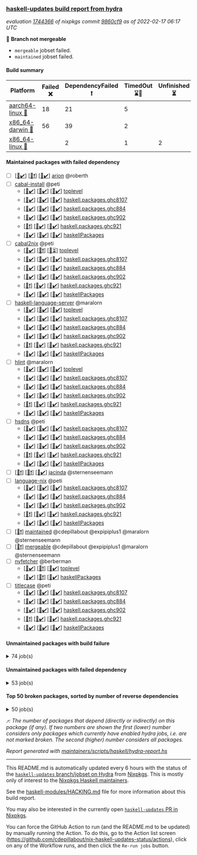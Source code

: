 ### [haskell-updates build report from hydra](https://hydra.nixos.org/jobset/nixpkgs/haskell-updates)
*evaluation [1744366](https://hydra.nixos.org/eval/1744366) of nixpkgs commit [9860cf9](https://github.com/NixOS/nixpkgs/commits/9860cf9c46a86f5f80cf1719696489b8aa1e72d4) as of 2022-02-17 06:17 UTC*

:red_circle: **Branch not mergeable**
  * `mergeable` jobset failed.
  * `maintained` jobset failed.

#### Build summary

 | Platform | Failed :x: | DependencyFailed :heavy_exclamation_mark: | TimedOut :hourglass::no_entry_sign: | Unfinished :hourglass_flowing_sand: | Success :heavy_check_mark: | 
 | --- | --- | --- | --- | --- | --- | 
 | [aarch64-linux :iphone:](https://hydra.nixos.org/eval/1744366?filter=.aarch64-linux) | 18 | 21 | 5 |  | 7188 | 
 | [x86_64-darwin :apple:](https://hydra.nixos.org/eval/1744366?filter=.x86_64-darwin) | 56 | 39 | 2 |  | 7068 | 
 | [x86_64-linux :penguin:](https://hydra.nixos.org/eval/1744366?filter=.x86_64-linux) |  | 2 | 1 | 2 | 7256 | 
#### Maintained packages with failed dependency
- [ ] [[:iphone::heavy_check_mark:]](https://hydra.nixos.org/build/167435980) [[:apple::heavy_exclamation_mark:]](https://hydra.nixos.org/build/167441149) [[:penguin::heavy_check_mark:]](https://hydra.nixos.org/build/167436046) [arion](https://hydra.nixos.org/eval/1744366?filter=arion) @roberth
- [ ] [cabal-install](https://hydra.nixos.org/eval/1744366?filter=cabal-install) @peti
  - [[:iphone::heavy_check_mark:]](https://hydra.nixos.org/build/167439521) [[:apple::heavy_check_mark:]](https://hydra.nixos.org/build/167444982) [[:penguin::heavy_check_mark:]](https://hydra.nixos.org/build/167435690) [toplevel](https://hydra.nixos.org/eval/1744366?filter=cabal-install)
  - [[:iphone::heavy_check_mark:]](https://hydra.nixos.org/build/167443615) [[:apple::heavy_check_mark:]](https://hydra.nixos.org/build/167441102) [[:penguin::heavy_check_mark:]](https://hydra.nixos.org/build/167448827) [haskell.packages.ghc8107](https://hydra.nixos.org/eval/1744366?filter=haskell.packages.ghc8107.cabal-install)
  - [[:iphone::heavy_check_mark:]](https://hydra.nixos.org/build/167438695) [[:apple::heavy_check_mark:]](https://hydra.nixos.org/build/167438153) [[:penguin::heavy_check_mark:]](https://hydra.nixos.org/build/167443801) [haskell.packages.ghc884](https://hydra.nixos.org/eval/1744366?filter=haskell.packages.ghc884.cabal-install)
  - [[:iphone::heavy_check_mark:]](https://hydra.nixos.org/build/167445776) [[:apple::heavy_check_mark:]](https://hydra.nixos.org/build/167436719) [[:penguin::heavy_check_mark:]](https://hydra.nixos.org/build/167438976) [haskell.packages.ghc902](https://hydra.nixos.org/eval/1744366?filter=haskell.packages.ghc902.cabal-install)
  - [[:iphone::heavy_exclamation_mark:]](https://hydra.nixos.org/build/167443551) [[:apple::heavy_check_mark:]](https://hydra.nixos.org/build/167443156) [[:penguin::heavy_check_mark:]](https://hydra.nixos.org/build/167447646) [haskell.packages.ghc921](https://hydra.nixos.org/eval/1744366?filter=haskell.packages.ghc921.cabal-install)
  - [[:iphone::heavy_check_mark:]](https://hydra.nixos.org/build/167444956) [[:apple::heavy_check_mark:]](https://hydra.nixos.org/build/167444950) [[:penguin::heavy_check_mark:]](https://hydra.nixos.org/build/167435032) [haskellPackages](https://hydra.nixos.org/eval/1744366?filter=haskellPackages.cabal-install)
- [ ] [cabal2nix](https://hydra.nixos.org/eval/1744366?filter=cabal2nix) @peti
  - [[:iphone::heavy_check_mark:]](https://hydra.nixos.org/build/167631965) [[:apple::heavy_exclamation_mark:]](https://hydra.nixos.org/build/167631969) [[:penguin::hourglass_flowing_sand:]](https://hydra.nixos.org/build/167631964) [toplevel](https://hydra.nixos.org/eval/1744366?filter=cabal2nix)
  - [[:iphone::heavy_check_mark:]](https://hydra.nixos.org/build/167447261) [[:apple::heavy_check_mark:]](https://hydra.nixos.org/build/167438284) [[:penguin::heavy_check_mark:]](https://hydra.nixos.org/build/167439875) [haskell.packages.ghc8107](https://hydra.nixos.org/eval/1744366?filter=haskell.packages.ghc8107.cabal2nix)
  - [[:iphone::heavy_check_mark:]](https://hydra.nixos.org/build/167444321) [[:apple::heavy_check_mark:]](https://hydra.nixos.org/build/167439643) [[:penguin::heavy_check_mark:]](https://hydra.nixos.org/build/167443676) [haskell.packages.ghc884](https://hydra.nixos.org/eval/1744366?filter=haskell.packages.ghc884.cabal2nix)
  - [[:iphone::heavy_check_mark:]](https://hydra.nixos.org/build/167445195) [[:apple::heavy_check_mark:]](https://hydra.nixos.org/build/167434552) [[:penguin::heavy_check_mark:]](https://hydra.nixos.org/build/167445494) [haskell.packages.ghc902](https://hydra.nixos.org/eval/1744366?filter=haskell.packages.ghc902.cabal2nix)
  - [[:iphone::heavy_exclamation_mark:]](https://hydra.nixos.org/build/167448647) [[:apple::heavy_check_mark:]](https://hydra.nixos.org/build/167448618) [[:penguin::heavy_check_mark:]](https://hydra.nixos.org/build/167438896) [haskell.packages.ghc921](https://hydra.nixos.org/eval/1744366?filter=haskell.packages.ghc921.cabal2nix)
  - [[:iphone::heavy_check_mark:]](https://hydra.nixos.org/build/167438508) [[:apple::heavy_check_mark:]](https://hydra.nixos.org/build/167441500) [[:penguin::heavy_check_mark:]](https://hydra.nixos.org/build/167437948) [haskellPackages](https://hydra.nixos.org/eval/1744366?filter=haskellPackages.cabal2nix)
- [ ] [haskell-language-server](https://hydra.nixos.org/eval/1744366?filter=haskell-language-server) @maralorn
  - [[:iphone::heavy_check_mark:]](https://hydra.nixos.org/build/167441480) [[:apple::heavy_check_mark:]](https://hydra.nixos.org/build/167447209) [[:penguin::heavy_check_mark:]](https://hydra.nixos.org/build/167447489) [toplevel](https://hydra.nixos.org/eval/1744366?filter=haskell-language-server)
  - [[:iphone::heavy_check_mark:]](https://hydra.nixos.org/build/167441433) [[:apple::heavy_check_mark:]](https://hydra.nixos.org/build/167445206) [[:penguin::heavy_check_mark:]](https://hydra.nixos.org/build/167443962) [haskell.packages.ghc8107](https://hydra.nixos.org/eval/1744366?filter=haskell.packages.ghc8107.haskell-language-server)
  - [[:iphone::heavy_check_mark:]](https://hydra.nixos.org/build/167448392) [[:apple::heavy_check_mark:]](https://hydra.nixos.org/build/167438406) [[:penguin::heavy_check_mark:]](https://hydra.nixos.org/build/167445130) [haskell.packages.ghc884](https://hydra.nixos.org/eval/1744366?filter=haskell.packages.ghc884.haskell-language-server)
  - [[:iphone::heavy_check_mark:]](https://hydra.nixos.org/build/167442816) [[:apple::heavy_check_mark:]](https://hydra.nixos.org/build/167439112) [[:penguin::heavy_check_mark:]](https://hydra.nixos.org/build/167443752) [haskell.packages.ghc902](https://hydra.nixos.org/eval/1744366?filter=haskell.packages.ghc902.haskell-language-server)
  - [[:iphone::heavy_exclamation_mark:]](https://hydra.nixos.org/build/167438095) [[:apple::heavy_check_mark:]](https://hydra.nixos.org/build/167434750) [[:penguin::heavy_check_mark:]](https://hydra.nixos.org/build/167441670) [haskell.packages.ghc921](https://hydra.nixos.org/eval/1744366?filter=haskell.packages.ghc921.haskell-language-server)
  - [[:iphone::heavy_check_mark:]](https://hydra.nixos.org/build/167435113) [[:apple::heavy_check_mark:]](https://hydra.nixos.org/build/167440269) [[:penguin::heavy_check_mark:]](https://hydra.nixos.org/build/167442151) [haskellPackages](https://hydra.nixos.org/eval/1744366?filter=haskellPackages.haskell-language-server)
- [ ] [hlint](https://hydra.nixos.org/eval/1744366?filter=hlint) @maralorn
  - [[:iphone::heavy_check_mark:]](https://hydra.nixos.org/build/167438035) [[:apple::heavy_check_mark:]](https://hydra.nixos.org/build/167447029) [[:penguin::heavy_check_mark:]](https://hydra.nixos.org/build/167435006) [toplevel](https://hydra.nixos.org/eval/1744366?filter=hlint)
  - [[:iphone::heavy_check_mark:]](https://hydra.nixos.org/build/167447506) [[:apple::heavy_check_mark:]](https://hydra.nixos.org/build/167443397) [[:penguin::heavy_check_mark:]](https://hydra.nixos.org/build/167448584) [haskell.packages.ghc8107](https://hydra.nixos.org/eval/1744366?filter=haskell.packages.ghc8107.hlint)
  - [[:iphone::heavy_check_mark:]](https://hydra.nixos.org/build/167445590) [[:apple::heavy_check_mark:]](https://hydra.nixos.org/build/167436671) [[:penguin::heavy_check_mark:]](https://hydra.nixos.org/build/167435582) [haskell.packages.ghc884](https://hydra.nixos.org/eval/1744366?filter=haskell.packages.ghc884.hlint)
  - [[:iphone::heavy_check_mark:]](https://hydra.nixos.org/build/167440614) [[:apple::heavy_check_mark:]](https://hydra.nixos.org/build/167436864) [[:penguin::heavy_check_mark:]](https://hydra.nixos.org/build/167437414) [haskell.packages.ghc902](https://hydra.nixos.org/eval/1744366?filter=haskell.packages.ghc902.hlint)
  - [[:iphone::heavy_exclamation_mark:]](https://hydra.nixos.org/build/167443635) [[:apple::heavy_check_mark:]](https://hydra.nixos.org/build/167435371) [[:penguin::heavy_check_mark:]](https://hydra.nixos.org/build/167439773) [haskell.packages.ghc921](https://hydra.nixos.org/eval/1744366?filter=haskell.packages.ghc921.hlint)
  - [[:iphone::heavy_check_mark:]](https://hydra.nixos.org/build/167437608) [[:apple::heavy_check_mark:]](https://hydra.nixos.org/build/167445444) [[:penguin::heavy_check_mark:]](https://hydra.nixos.org/build/167434427) [haskellPackages](https://hydra.nixos.org/eval/1744366?filter=haskellPackages.hlint)
- [ ] [hsdns](https://hydra.nixos.org/eval/1744366?filter=hsdns) @peti
  - [[:iphone::heavy_check_mark:]](https://hydra.nixos.org/build/167186542) [[:apple::heavy_check_mark:]](https://hydra.nixos.org/build/167194815) [[:penguin::heavy_check_mark:]](https://hydra.nixos.org/build/167187259) [haskell.packages.ghc8107](https://hydra.nixos.org/eval/1744366?filter=haskell.packages.ghc8107.hsdns)
  - [[:iphone::heavy_check_mark:]](https://hydra.nixos.org/build/167193104) [[:apple::heavy_check_mark:]](https://hydra.nixos.org/build/167193828) [[:penguin::heavy_check_mark:]](https://hydra.nixos.org/build/167190365) [haskell.packages.ghc884](https://hydra.nixos.org/eval/1744366?filter=haskell.packages.ghc884.hsdns)
  - [[:iphone::heavy_check_mark:]](https://hydra.nixos.org/build/167198288) [[:apple::heavy_check_mark:]](https://hydra.nixos.org/build/167183548) [[:penguin::heavy_check_mark:]](https://hydra.nixos.org/build/167181426) [haskell.packages.ghc902](https://hydra.nixos.org/eval/1744366?filter=haskell.packages.ghc902.hsdns)
  - [[:iphone::heavy_exclamation_mark:]](https://hydra.nixos.org/build/167434783) [[:apple::heavy_check_mark:]](https://hydra.nixos.org/build/167442751) [[:penguin::heavy_check_mark:]](https://hydra.nixos.org/build/167440589) [haskell.packages.ghc921](https://hydra.nixos.org/eval/1744366?filter=haskell.packages.ghc921.hsdns)
  - [[:iphone::heavy_check_mark:]](https://hydra.nixos.org/build/167186929) [[:apple::heavy_check_mark:]](https://hydra.nixos.org/build/167186248) [[:penguin::heavy_check_mark:]](https://hydra.nixos.org/build/167190481) [haskellPackages](https://hydra.nixos.org/eval/1744366?filter=haskellPackages.hsdns)
- [ ] [[:iphone::heavy_exclamation_mark:]](https://hydra.nixos.org/build/167438318) [[:apple::heavy_exclamation_mark:]](https://hydra.nixos.org/build/167446222) [[:penguin::heavy_check_mark:]](https://hydra.nixos.org/build/167443617) [jacinda](https://hydra.nixos.org/eval/1744366?filter=jacinda) @sternenseemann
- [ ] [language-nix](https://hydra.nixos.org/eval/1744366?filter=language-nix) @peti
  - [[:iphone::heavy_check_mark:]](https://hydra.nixos.org/build/167435229) [[:apple::heavy_check_mark:]](https://hydra.nixos.org/build/167446052) [[:penguin::heavy_check_mark:]](https://hydra.nixos.org/build/167439832) [haskell.packages.ghc8107](https://hydra.nixos.org/eval/1744366?filter=haskell.packages.ghc8107.language-nix)
  - [[:iphone::heavy_check_mark:]](https://hydra.nixos.org/build/167437841) [[:apple::heavy_check_mark:]](https://hydra.nixos.org/build/167434963) [[:penguin::heavy_check_mark:]](https://hydra.nixos.org/build/167440409) [haskell.packages.ghc884](https://hydra.nixos.org/eval/1744366?filter=haskell.packages.ghc884.language-nix)
  - [[:iphone::heavy_check_mark:]](https://hydra.nixos.org/build/167436412) [[:apple::heavy_check_mark:]](https://hydra.nixos.org/build/167436922) [[:penguin::heavy_check_mark:]](https://hydra.nixos.org/build/167440152) [haskell.packages.ghc902](https://hydra.nixos.org/eval/1744366?filter=haskell.packages.ghc902.language-nix)
  - [[:iphone::heavy_exclamation_mark:]](https://hydra.nixos.org/build/167447442) [[:apple::heavy_check_mark:]](https://hydra.nixos.org/build/167435294) [[:penguin::heavy_check_mark:]](https://hydra.nixos.org/build/167448181) [haskell.packages.ghc921](https://hydra.nixos.org/eval/1744366?filter=haskell.packages.ghc921.language-nix)
  - [[:iphone::heavy_check_mark:]](https://hydra.nixos.org/build/167446642) [[:apple::heavy_check_mark:]](https://hydra.nixos.org/build/167447683) [[:penguin::heavy_check_mark:]](https://hydra.nixos.org/build/167436053) [haskellPackages](https://hydra.nixos.org/eval/1744366?filter=haskellPackages.language-nix)
- [ ] [[:penguin::heavy_exclamation_mark:]](https://hydra.nixos.org/build/167590529) [maintained](https://hydra.nixos.org/eval/1744366?filter=maintained) @cdepillabout @expipiplus1 @maralorn @sternenseemann
- [ ] [[:penguin::heavy_exclamation_mark:]](https://hydra.nixos.org/build/167631962) [mergeable](https://hydra.nixos.org/eval/1744366?filter=mergeable) @cdepillabout @expipiplus1 @maralorn @sternenseemann
- [ ] [nvfetcher](https://hydra.nixos.org/eval/1744366?filter=nvfetcher) @berberman
  - [[:iphone::heavy_check_mark:]](https://hydra.nixos.org/build/167585377) [[:apple::heavy_exclamation_mark:]](https://hydra.nixos.org/build/167585380) [[:penguin::heavy_check_mark:]](https://hydra.nixos.org/build/167585389) [toplevel](https://hydra.nixos.org/eval/1744366?filter=nvfetcher)
  - [[:iphone::heavy_check_mark:]](https://hydra.nixos.org/build/167585378) [[:apple::heavy_exclamation_mark:]](https://hydra.nixos.org/build/167585393) [[:penguin::heavy_check_mark:]](https://hydra.nixos.org/build/167585344) [haskellPackages](https://hydra.nixos.org/eval/1744366?filter=haskellPackages.nvfetcher)
- [ ] [titlecase](https://hydra.nixos.org/eval/1744366?filter=titlecase) @peti
  - [[:iphone::heavy_check_mark:]](https://hydra.nixos.org/build/167441426) [[:apple::heavy_check_mark:]](https://hydra.nixos.org/build/167440086) [[:penguin::heavy_check_mark:]](https://hydra.nixos.org/build/167434401) [haskell.packages.ghc8107](https://hydra.nixos.org/eval/1744366?filter=haskell.packages.ghc8107.titlecase)
  - [[:iphone::heavy_check_mark:]](https://hydra.nixos.org/build/167440746) [[:apple::heavy_check_mark:]](https://hydra.nixos.org/build/167435116) [[:penguin::heavy_check_mark:]](https://hydra.nixos.org/build/167437235) [haskell.packages.ghc884](https://hydra.nixos.org/eval/1744366?filter=haskell.packages.ghc884.titlecase)
  - [[:iphone::heavy_check_mark:]](https://hydra.nixos.org/build/167445324) [[:apple::heavy_check_mark:]](https://hydra.nixos.org/build/167441776) [[:penguin::heavy_check_mark:]](https://hydra.nixos.org/build/167448113) [haskell.packages.ghc902](https://hydra.nixos.org/eval/1744366?filter=haskell.packages.ghc902.titlecase)
  - [[:iphone::heavy_exclamation_mark:]](https://hydra.nixos.org/build/167435313) [[:apple::heavy_check_mark:]](https://hydra.nixos.org/build/167436405) [[:penguin::heavy_check_mark:]](https://hydra.nixos.org/build/167441514) [haskell.packages.ghc921](https://hydra.nixos.org/eval/1744366?filter=haskell.packages.ghc921.titlecase)
  - [[:iphone::heavy_check_mark:]](https://hydra.nixos.org/build/167448161) [[:apple::heavy_check_mark:]](https://hydra.nixos.org/build/167449048) [[:penguin::heavy_check_mark:]](https://hydra.nixos.org/build/167447349) [haskellPackages](https://hydra.nixos.org/eval/1744366?filter=haskellPackages.titlecase)
#### Unmaintained packages with build failure
<details><summary>74 job(s) </summary>

- [ ] [[:iphone::heavy_check_mark:]](https://hydra.nixos.org/build/167442208) [[:apple::x:]](https://hydra.nixos.org/build/167435852) [[:penguin::heavy_check_mark:]](https://hydra.nixos.org/build/167434813) [haskellPackages.di-core](https://hydra.nixos.org/eval/1744366?filter=haskellPackages.di-core)  :arrow_heading_up: 7 | 11
- [ ] [[:iphone::heavy_check_mark:]](https://hydra.nixos.org/build/167437211) [[:apple::x:]](https://hydra.nixos.org/build/167445791) [[:penguin::heavy_check_mark:]](https://hydra.nixos.org/build/167442975) [haskellPackages.junit-xml](https://hydra.nixos.org/eval/1744366?filter=haskellPackages.junit-xml)  :arrow_heading_up: 7 | 9
- [ ] [[:iphone::heavy_check_mark:]](https://hydra.nixos.org/build/167448567) [[:apple::x:]](https://hydra.nixos.org/build/167439164) [[:penguin::heavy_check_mark:]](https://hydra.nixos.org/build/167438943) [haskellPackages.thyme](https://hydra.nixos.org/eval/1744366?filter=haskellPackages.thyme)  :arrow_heading_up: 6 | 15
- [ ] [[:iphone::heavy_check_mark:]](https://hydra.nixos.org/build/167440103) [[:apple::x:]](https://hydra.nixos.org/build/167445587) [[:penguin::heavy_check_mark:]](https://hydra.nixos.org/build/167435889) [haskellPackages.exinst](https://hydra.nixos.org/eval/1744366?filter=haskellPackages.exinst)  :arrow_heading_up: 4 | 6
- [ ] [[:iphone::x:]](https://hydra.nixos.org/build/167440502) [[:apple::x:]](https://hydra.nixos.org/build/167449075) [[:penguin::heavy_check_mark:]](https://hydra.nixos.org/build/167436295) [haskellPackages.ptr-poker](https://hydra.nixos.org/eval/1744366?filter=haskellPackages.ptr-poker)  :arrow_heading_up: 3 | 4
- [ ] [[:iphone::x:]](https://hydra.nixos.org/build/167182083) [[:apple::heavy_check_mark:]](https://hydra.nixos.org/build/167197246) [[:penguin::heavy_check_mark:]](https://hydra.nixos.org/build/167188395) [haskellPackages.long-double](https://hydra.nixos.org/eval/1744366?filter=haskellPackages.long-double)  :arrow_heading_up: 2 | 2
- [ ] [[:iphone::x:]](https://hydra.nixos.org/build/167447992) [[:apple::heavy_check_mark:]](https://hydra.nixos.org/build/167446118) [[:penguin::heavy_check_mark:]](https://hydra.nixos.org/build/167446263) [haskellPackages.OrderedBits](https://hydra.nixos.org/eval/1744366?filter=haskellPackages.OrderedBits)  :arrow_heading_up: 1 | 36
- [ ] [[:iphone::heavy_check_mark:]](https://hydra.nixos.org/build/167445263) [[:apple::x:]](https://hydra.nixos.org/build/167434967) [[:penguin::heavy_check_mark:]](https://hydra.nixos.org/build/167438933) [haskellPackages.free-vector-spaces](https://hydra.nixos.org/eval/1744366?filter=haskellPackages.free-vector-spaces)  :arrow_heading_up: 1 | 7
- [ ] [[:iphone::x:]](https://hydra.nixos.org/build/167448070) [[:apple::heavy_check_mark:]](https://hydra.nixos.org/build/167436657) [[:penguin::heavy_check_mark:]](https://hydra.nixos.org/build/167445868) [haskellPackages.quic](https://hydra.nixos.org/eval/1744366?filter=haskellPackages.quic)  :arrow_heading_up: 1 | 2
- [ ] [[:iphone::x:]](https://hydra.nixos.org/build/167190258) [[:apple::x:]](https://hydra.nixos.org/build/167199288) [[:penguin::heavy_check_mark:]](https://hydra.nixos.org/build/167199040) [haskellPackages.easytensor](https://hydra.nixos.org/eval/1744366?filter=haskellPackages.easytensor)  :arrow_heading_up: 1 | 1
- [ ] [[:iphone::heavy_check_mark:]](https://hydra.nixos.org/build/167436659) [[:apple::x:]](https://hydra.nixos.org/build/167447719) [[:penguin::heavy_check_mark:]](https://hydra.nixos.org/build/167438614) [haskellPackages.gi-gdkx11](https://hydra.nixos.org/eval/1744366?filter=haskellPackages.gi-gdkx11)  :arrow_heading_up: 1 | 1
- [ ] [[:iphone::heavy_check_mark:]](https://hydra.nixos.org/build/167196901) [[:apple::x:]](https://hydra.nixos.org/build/167193662) [[:penguin::heavy_check_mark:]](https://hydra.nixos.org/build/167181864) [haskellPackages.keep-alive](https://hydra.nixos.org/eval/1744366?filter=haskellPackages.keep-alive)  :arrow_heading_up: 1 | 1
- [ ] [[:iphone::x:]](https://hydra.nixos.org/build/167447744) [[:apple::heavy_check_mark:]](https://hydra.nixos.org/build/167445872) [[:penguin::heavy_check_mark:]](https://hydra.nixos.org/build/167440461) [haskellPackages.nlopt-haskell](https://hydra.nixos.org/eval/1744366?filter=haskellPackages.nlopt-haskell)  :arrow_heading_up: 1 | 1
- [ ] [[:iphone::heavy_check_mark:]](https://hydra.nixos.org/build/167440711) [[:apple::x:]](https://hydra.nixos.org/build/167441843) [[:penguin::heavy_check_mark:]](https://hydra.nixos.org/build/167449027) [haskellPackages.opencv](https://hydra.nixos.org/eval/1744366?filter=haskellPackages.opencv)  :arrow_heading_up: 1 | 1
- [ ] [[:iphone::heavy_check_mark:]](https://hydra.nixos.org/build/167447361) [[:apple::x:]](https://hydra.nixos.org/build/167438877) [[:penguin::heavy_check_mark:]](https://hydra.nixos.org/build/167439027) [haskellPackages.sequence-formats](https://hydra.nixos.org/eval/1744366?filter=haskellPackages.sequence-formats)  :arrow_heading_up: 1 | 1
- [ ] [[:iphone::x:]](https://hydra.nixos.org/build/167184205) [[:apple::heavy_check_mark:]](https://hydra.nixos.org/build/167193760) [[:penguin::heavy_check_mark:]](https://hydra.nixos.org/build/167194658) [haskellPackages.unicode-properties](https://hydra.nixos.org/eval/1744366?filter=haskellPackages.unicode-properties)  :arrow_heading_up: 1 | 1
- [ ] [[:iphone::x:]](https://hydra.nixos.org/build/167442547) [[:apple::heavy_check_mark:]](https://hydra.nixos.org/build/167440222) [[:penguin::heavy_check_mark:]](https://hydra.nixos.org/build/167438986) [haskellPackages.accelerate-llvm](https://hydra.nixos.org/eval/1744366?filter=haskellPackages.accelerate-llvm)  :arrow_heading_up: 0 | 8
- [ ] [[:iphone::x:]](https://hydra.nixos.org/build/167198066) [[:apple::heavy_check_mark:]](https://hydra.nixos.org/build/167199780) [[:penguin::heavy_check_mark:]](https://hydra.nixos.org/build/167179796) [haskellPackages.freetype2](https://hydra.nixos.org/eval/1744366?filter=haskellPackages.freetype2)  :arrow_heading_up: 0 | 7
- [ ] [[:iphone::heavy_check_mark:]](https://hydra.nixos.org/build/167443563) [[:apple::x:]](https://hydra.nixos.org/build/167448673) [[:penguin::heavy_check_mark:]](https://hydra.nixos.org/build/167441652) [haskellPackages.pipes-zlib](https://hydra.nixos.org/eval/1744366?filter=haskellPackages.pipes-zlib)  :arrow_heading_up: 0 | 5
- [ ] [[:iphone::heavy_check_mark:]](https://hydra.nixos.org/build/167200082) [[:apple::x:]](https://hydra.nixos.org/build/167189936) [[:penguin::heavy_check_mark:]](https://hydra.nixos.org/build/167186425) [haskellPackages.hmidi](https://hydra.nixos.org/eval/1744366?filter=haskellPackages.hmidi)  :arrow_heading_up: 0 | 4
- [ ] [[:iphone::heavy_check_mark:]](https://hydra.nixos.org/build/167441869) [[:apple::x:]](https://hydra.nixos.org/build/167436789) [[:penguin::heavy_check_mark:]](https://hydra.nixos.org/build/167436221) [haskellPackages.zip](https://hydra.nixos.org/eval/1744366?filter=haskellPackages.zip)  :arrow_heading_up: 0 | 4
- [ ] [[:iphone::heavy_check_mark:]](https://hydra.nixos.org/build/167444494) [[:apple::x:]](https://hydra.nixos.org/build/167445122) [[:penguin::heavy_check_mark:]](https://hydra.nixos.org/build/167436421) [haskellPackages.caster](https://hydra.nixos.org/eval/1744366?filter=haskellPackages.caster)  :arrow_heading_up: 0 | 2
- [ ] [[:iphone::x:]](https://hydra.nixos.org/build/167444427) [[:apple::heavy_check_mark:]](https://hydra.nixos.org/build/167448564) [[:penguin::heavy_check_mark:]](https://hydra.nixos.org/build/167446945) [haskellPackages.cdar-mBound](https://hydra.nixos.org/eval/1744366?filter=haskellPackages.cdar-mBound)  :arrow_heading_up: 0 | 2
- [ ] [[:iphone::heavy_check_mark:]](https://hydra.nixos.org/build/167442524) [[:apple::x:]](https://hydra.nixos.org/build/167446214) [[:penguin::heavy_check_mark:]](https://hydra.nixos.org/build/167448502) [haskellPackages.posix-socket](https://hydra.nixos.org/eval/1744366?filter=haskellPackages.posix-socket)  :arrow_heading_up: 0 | 2
- [ ] [[:iphone::heavy_check_mark:]](https://hydra.nixos.org/build/167188198) [[:apple::x:]](https://hydra.nixos.org/build/167188146) [[:penguin::heavy_check_mark:]](https://hydra.nixos.org/build/167199942) [haskellPackages.hamid](https://hydra.nixos.org/eval/1744366?filter=haskellPackages.hamid)  :arrow_heading_up: 0 | 1
- [ ] [[:iphone::heavy_check_mark:]](https://hydra.nixos.org/build/167444457) [[:apple::x:]](https://hydra.nixos.org/build/167444476) [[:penguin::heavy_check_mark:]](https://hydra.nixos.org/build/167443269) [haskellPackages.hmatrix-morpheus](https://hydra.nixos.org/eval/1744366?filter=haskellPackages.hmatrix-morpheus)  :arrow_heading_up: 0 | 1
- [ ] [[:iphone::heavy_check_mark:]](https://hydra.nixos.org/build/167182939) [[:apple::x:]](https://hydra.nixos.org/build/167180442) [[:penguin::heavy_check_mark:]](https://hydra.nixos.org/build/167182170) [haskellPackages.huckleberry](https://hydra.nixos.org/eval/1744366?filter=haskellPackages.huckleberry)  :arrow_heading_up: 0 | 1
- [ ] [[:iphone::heavy_check_mark:]](https://hydra.nixos.org/build/167181781) [[:apple::x:]](https://hydra.nixos.org/build/167194825) [[:penguin::heavy_check_mark:]](https://hydra.nixos.org/build/167180216) [haskellPackages.openal-ffi](https://hydra.nixos.org/eval/1744366?filter=haskellPackages.openal-ffi)  :arrow_heading_up: 0 | 1
- [ ] [[:iphone::x:]](https://hydra.nixos.org/build/167194080) [[:apple::heavy_check_mark:]](https://hydra.nixos.org/build/167185552) [[:penguin::heavy_check_mark:]](https://hydra.nixos.org/build/167181663) [haskellPackages.picosat](https://hydra.nixos.org/eval/1744366?filter=haskellPackages.picosat)  :arrow_heading_up: 0 | 1
- [ ] [[:iphone::heavy_check_mark:]](https://hydra.nixos.org/build/167190591) [[:apple::x:]](https://hydra.nixos.org/build/167183769) [[:penguin::heavy_check_mark:]](https://hydra.nixos.org/build/167193189) [haskellPackages.select](https://hydra.nixos.org/eval/1744366?filter=haskellPackages.select)  :arrow_heading_up: 0 | 1
- [ ] [[:iphone::heavy_check_mark:]](https://hydra.nixos.org/build/167444977) [[:apple::x:]](https://hydra.nixos.org/build/167440219) [[:penguin::heavy_check_mark:]](https://hydra.nixos.org/build/167441733) [haskellPackages.sysinfo](https://hydra.nixos.org/eval/1744366?filter=haskellPackages.sysinfo)  :arrow_heading_up: 0 | 1
- [ ] [[:iphone::heavy_check_mark:]](https://hydra.nixos.org/build/167434721) [[:apple::x:]](https://hydra.nixos.org/build/167442554) [[:penguin::heavy_check_mark:]](https://hydra.nixos.org/build/167436445) [haskellPackages.FractalArt](https://hydra.nixos.org/eval/1744366?filter=haskellPackages.FractalArt) 
- [ ] [[:iphone::x:]](https://hydra.nixos.org/build/167197701) [[:apple::heavy_check_mark:]](https://hydra.nixos.org/build/167184797) [[:penguin::heavy_check_mark:]](https://hydra.nixos.org/build/167183937) [haskellPackages.HsASA](https://hydra.nixos.org/eval/1744366?filter=haskellPackages.HsASA) 
- [ ] [[:iphone::heavy_check_mark:]](https://hydra.nixos.org/build/167445046) [[:apple::x:]](https://hydra.nixos.org/build/167447392) [[:penguin::heavy_check_mark:]](https://hydra.nixos.org/build/167443227) [haskellPackages.chiphunk](https://hydra.nixos.org/eval/1744366?filter=haskellPackages.chiphunk) 
- [ ] [[:iphone::heavy_check_mark:]](https://hydra.nixos.org/build/167183249) [[:apple::x:]](https://hydra.nixos.org/build/167199343) [[:penguin::heavy_check_mark:]](https://hydra.nixos.org/build/167198380) [haskellPackages.diskhash](https://hydra.nixos.org/eval/1744366?filter=haskellPackages.diskhash) 
- [ ] [[:iphone::heavy_check_mark:]](https://hydra.nixos.org/build/167442762) [[:apple::x:]](https://hydra.nixos.org/build/167435809) [[:penguin::heavy_check_mark:]](https://hydra.nixos.org/build/167437966) [haskellPackages.epub-tools](https://hydra.nixos.org/eval/1744366?filter=haskellPackages.epub-tools) 
- [ ] [[:iphone::heavy_check_mark:]](https://hydra.nixos.org/build/167190139) [[:apple::x:]](https://hydra.nixos.org/build/167197621) [[:penguin::heavy_check_mark:]](https://hydra.nixos.org/build/167193287) [haskellPackages.float128](https://hydra.nixos.org/eval/1744366?filter=haskellPackages.float128) 
- [ ] [[:iphone::heavy_check_mark:]](https://hydra.nixos.org/build/167442534) [[:apple::x:]](https://hydra.nixos.org/build/167442194) [[:penguin::heavy_check_mark:]](https://hydra.nixos.org/build/167447177) [haskellPackages.gerrit](https://hydra.nixos.org/eval/1744366?filter=haskellPackages.gerrit) 
- [ ] [[:iphone::x:]](https://hydra.nixos.org/build/167189030) [[:penguin::heavy_check_mark:]](https://hydra.nixos.org/build/167187007) [haskellPackages.gnome-keyring](https://hydra.nixos.org/eval/1744366?filter=haskellPackages.gnome-keyring) 
- [ ] [[:iphone::heavy_check_mark:]](https://hydra.nixos.org/build/167437184) [[:apple::x:]](https://hydra.nixos.org/build/167437644) [[:penguin::heavy_check_mark:]](https://hydra.nixos.org/build/167438306) [haskellPackages.gtk-traymanager](https://hydra.nixos.org/eval/1744366?filter=haskellPackages.gtk-traymanager) 
- [ ] [[:iphone::heavy_check_mark:]](https://hydra.nixos.org/build/167185236) [[:apple::x:]](https://hydra.nixos.org/build/167194808) [[:penguin::heavy_check_mark:]](https://hydra.nixos.org/build/167192793) [haskellPackages.hid](https://hydra.nixos.org/eval/1744366?filter=haskellPackages.hid) 
- [ ] [[:iphone::heavy_check_mark:]](https://hydra.nixos.org/build/167447468) [[:apple::x:]](https://hydra.nixos.org/build/167449047) [[:penguin::heavy_check_mark:]](https://hydra.nixos.org/build/167439092) [haskellPackages.higher-leveldb](https://hydra.nixos.org/eval/1744366?filter=haskellPackages.higher-leveldb) 
- [ ] [[:iphone::heavy_check_mark:]](https://hydra.nixos.org/build/167437200) [[:apple::x:]](https://hydra.nixos.org/build/167441218) [[:penguin::heavy_check_mark:]](https://hydra.nixos.org/build/167437915) [haskellPackages.highlight](https://hydra.nixos.org/eval/1744366?filter=haskellPackages.highlight) 
- [ ] [[:iphone::heavy_check_mark:]](https://hydra.nixos.org/build/167440326) [[:apple::x:]](https://hydra.nixos.org/build/167448173) [[:penguin::heavy_check_mark:]](https://hydra.nixos.org/build/167445793) [haskellPackages.hinotify-conduit](https://hydra.nixos.org/eval/1744366?filter=haskellPackages.hinotify-conduit) 
- [ ] [[:iphone::x:]](https://hydra.nixos.org/build/167444362) [[:apple::heavy_check_mark:]](https://hydra.nixos.org/build/167439845) [[:penguin::heavy_check_mark:]](https://hydra.nixos.org/build/167446115) [haskellPackages.hq](https://hydra.nixos.org/eval/1744366?filter=haskellPackages.hq) 
- [ ] [[:iphone::heavy_check_mark:]](https://hydra.nixos.org/build/167437378) [[:apple::x:]](https://hydra.nixos.org/build/167442479) [[:penguin::heavy_check_mark:]](https://hydra.nixos.org/build/167440471) [haskellPackages.hs](https://hydra.nixos.org/eval/1744366?filter=haskellPackages.hs) 
- [ ] [[:iphone::heavy_check_mark:]](https://hydra.nixos.org/build/167181308) [[:apple::x:]](https://hydra.nixos.org/build/167194149) [[:penguin::heavy_check_mark:]](https://hydra.nixos.org/build/167194364) [haskellPackages.hsshellscript](https://hydra.nixos.org/eval/1744366?filter=haskellPackages.hsshellscript) 
- [ ] [[:iphone::heavy_check_mark:]](https://hydra.nixos.org/build/167186695) [[:apple::x:]](https://hydra.nixos.org/build/167183938) [[:penguin::heavy_check_mark:]](https://hydra.nixos.org/build/167196587) [haskellPackages.hssourceinfo](https://hydra.nixos.org/eval/1744366?filter=haskellPackages.hssourceinfo) 
- [ ] [[:iphone::heavy_check_mark:]](https://hydra.nixos.org/build/167448412) [[:apple::x:]](https://hydra.nixos.org/build/167437645) [[:penguin::heavy_check_mark:]](https://hydra.nixos.org/build/167445457) [haskellPackages.ipcvar](https://hydra.nixos.org/eval/1744366?filter=haskellPackages.ipcvar) 
- [ ] [[:iphone::heavy_check_mark:]](https://hydra.nixos.org/build/167441061) [[:apple::x:]](https://hydra.nixos.org/build/167436792) [[:penguin::heavy_check_mark:]](https://hydra.nixos.org/build/167441208) [haskellPackages.leveldb-haskell-fork](https://hydra.nixos.org/eval/1744366?filter=haskellPackages.leveldb-haskell-fork) 
- [ ] [[:iphone::heavy_check_mark:]](https://hydra.nixos.org/build/167201293) [[:apple::x:]](https://hydra.nixos.org/build/167199510) [[:penguin::heavy_check_mark:]](https://hydra.nixos.org/build/167180574) [haskellPackages.linux-framebuffer](https://hydra.nixos.org/eval/1744366?filter=haskellPackages.linux-framebuffer) 
- [ ] [[:iphone::heavy_check_mark:]](https://hydra.nixos.org/build/167436154) [[:apple::x:]](https://hydra.nixos.org/build/167441299) [[:penguin::heavy_check_mark:]](https://hydra.nixos.org/build/167436589) [haskellPackages.mediawiki2latex](https://hydra.nixos.org/eval/1744366?filter=haskellPackages.mediawiki2latex) 
- [ ] [[:iphone::heavy_check_mark:]](https://hydra.nixos.org/build/167435562) [[:apple::x:]](https://hydra.nixos.org/build/167444304) [[:penguin::heavy_check_mark:]](https://hydra.nixos.org/build/167444495) [haskellPackages.mercury-api](https://hydra.nixos.org/eval/1744366?filter=haskellPackages.mercury-api) 
- [ ] [[:iphone::heavy_check_mark:]](https://hydra.nixos.org/build/167195924) [[:apple::x:]](https://hydra.nixos.org/build/167181082) [[:penguin::heavy_check_mark:]](https://hydra.nixos.org/build/167196212) [haskellPackages.nano-cryptr](https://hydra.nixos.org/eval/1744366?filter=haskellPackages.nano-cryptr) 
- [ ] [[:iphone::heavy_check_mark:]](https://hydra.nixos.org/build/167436666) [[:apple::x:]](https://hydra.nixos.org/build/167442247) [[:penguin::heavy_check_mark:]](https://hydra.nixos.org/build/167442939) [haskellPackages.persistent-pagination](https://hydra.nixos.org/eval/1744366?filter=haskellPackages.persistent-pagination) 
- [ ] [[:iphone::heavy_check_mark:]](https://hydra.nixos.org/build/167446121) [[:apple::x:]](https://hydra.nixos.org/build/167435086) [[:penguin::heavy_check_mark:]](https://hydra.nixos.org/build/167446147) [haskellPackages.ping-wrapper](https://hydra.nixos.org/eval/1744366?filter=haskellPackages.ping-wrapper) 
- [ ] [[:iphone::x:]](https://hydra.nixos.org/build/167442462) [[:apple::heavy_check_mark:]](https://hydra.nixos.org/build/167441901) [[:penguin::heavy_check_mark:]](https://hydra.nixos.org/build/167443219) [haskellPackages.poker](https://hydra.nixos.org/eval/1744366?filter=haskellPackages.poker) 
- [ ] [[:iphone::heavy_check_mark:]](https://hydra.nixos.org/build/167447027) [[:apple::x:]](https://hydra.nixos.org/build/167441105) [[:penguin::heavy_check_mark:]](https://hydra.nixos.org/build/167439417) [haskellPackages.posix-timer](https://hydra.nixos.org/eval/1744366?filter=haskellPackages.posix-timer) 
- [ ] [[:iphone::heavy_check_mark:]](https://hydra.nixos.org/build/167441380) [[:apple::x:]](https://hydra.nixos.org/build/167437514) [[:penguin::heavy_check_mark:]](https://hydra.nixos.org/build/167436411) [haskellPackages.procex](https://hydra.nixos.org/eval/1744366?filter=haskellPackages.procex) 
- [ ] [[:iphone::heavy_check_mark:]](https://hydra.nixos.org/build/167442843) [[:apple::x:]](https://hydra.nixos.org/build/167444137) [[:penguin::heavy_check_mark:]](https://hydra.nixos.org/build/167444381) [haskellPackages.pthread](https://hydra.nixos.org/eval/1744366?filter=haskellPackages.pthread) 
- [ ] [[:iphone::x:]](https://hydra.nixos.org/build/167198184) [[:apple::heavy_check_mark:]](https://hydra.nixos.org/build/167190078) [[:penguin::heavy_check_mark:]](https://hydra.nixos.org/build/167188437) [haskellPackages.risc386](https://hydra.nixos.org/eval/1744366?filter=haskellPackages.risc386) 
- [ ] [[:iphone::heavy_check_mark:]](https://hydra.nixos.org/build/167442618) [[:apple::x:]](https://hydra.nixos.org/build/167434684) [[:penguin::heavy_check_mark:]](https://hydra.nixos.org/build/167442983) [haskellPackages.sandwich-webdriver](https://hydra.nixos.org/eval/1744366?filter=haskellPackages.sandwich-webdriver) 
- [ ] [[:iphone::heavy_check_mark:]](https://hydra.nixos.org/build/167198499) [[:apple::x:]](https://hydra.nixos.org/build/167186766) [[:penguin::heavy_check_mark:]](https://hydra.nixos.org/build/167182598) [haskellPackages.sfml-audio](https://hydra.nixos.org/eval/1744366?filter=haskellPackages.sfml-audio) 
- [ ] [[:iphone::heavy_check_mark:]](https://hydra.nixos.org/build/167190814) [[:apple::x:]](https://hydra.nixos.org/build/167195155) [[:penguin::heavy_check_mark:]](https://hydra.nixos.org/build/167193250) [haskellPackages.shared-memory](https://hydra.nixos.org/eval/1744366?filter=haskellPackages.shared-memory) 
- [ ] [[:iphone::heavy_check_mark:]](https://hydra.nixos.org/build/167439578) [[:apple::x:]](https://hydra.nixos.org/build/167441822) [[:penguin::heavy_check_mark:]](https://hydra.nixos.org/build/167438734) [haskellPackages.tailfile-hinotify](https://hydra.nixos.org/eval/1744366?filter=haskellPackages.tailfile-hinotify) 
- [ ] [[:iphone::x:]](https://hydra.nixos.org/build/167187316) [[:apple::heavy_check_mark:]](https://hydra.nixos.org/build/167193286) [[:penguin::heavy_check_mark:]](https://hydra.nixos.org/build/167184907) [haskellPackages.wiringPi](https://hydra.nixos.org/eval/1744366?filter=haskellPackages.wiringPi) 
- [ ] [wstunnel](https://hydra.nixos.org/eval/1744366?filter=wstunnel) 
  - [[:iphone::heavy_check_mark:]](https://hydra.nixos.org/build/167437376) [[:apple::heavy_check_mark:]](https://hydra.nixos.org/build/167439707) [[:penguin::heavy_check_mark:]](https://hydra.nixos.org/build/167442512) [toplevel](https://hydra.nixos.org/eval/1744366?filter=wstunnel)
  - [[:iphone::heavy_check_mark:]](https://hydra.nixos.org/build/167445069) [[:apple::x:]](https://hydra.nixos.org/build/167448227) [[:penguin::heavy_check_mark:]](https://hydra.nixos.org/build/167436887) [haskellPackages](https://hydra.nixos.org/eval/1744366?filter=haskellPackages.wstunnel)
- [ ] [[:iphone::x:]](https://hydra.nixos.org/build/167445485) [[:apple::heavy_check_mark:]](https://hydra.nixos.org/build/167443092) [[:penguin::heavy_check_mark:]](https://hydra.nixos.org/build/167439649) [haskellPackages.x86-64bit](https://hydra.nixos.org/eval/1744366?filter=haskellPackages.x86-64bit) 
- [ ] [[:iphone::heavy_check_mark:]](https://hydra.nixos.org/build/167195919) [[:apple::x:]](https://hydra.nixos.org/build/167186787) [[:penguin::heavy_check_mark:]](https://hydra.nixos.org/build/167182755) [haskellPackages.xmonad-utils](https://hydra.nixos.org/eval/1744366?filter=haskellPackages.xmonad-utils) 
- [ ] [[:iphone::heavy_check_mark:]](https://hydra.nixos.org/build/167197145) [[:apple::x:]](https://hydra.nixos.org/build/167196087) [[:penguin::heavy_check_mark:]](https://hydra.nixos.org/build/167191618) [haskellPackages.yoga](https://hydra.nixos.org/eval/1744366?filter=haskellPackages.yoga) 
- [ ] [[:iphone::heavy_check_mark:]](https://hydra.nixos.org/build/167194300) [[:apple::x:]](https://hydra.nixos.org/build/167187506) [[:penguin::heavy_check_mark:]](https://hydra.nixos.org/build/167179916) [haskellPackages.zot](https://hydra.nixos.org/eval/1744366?filter=haskellPackages.zot) 
- [ ] [[:iphone::heavy_check_mark:]](https://hydra.nixos.org/build/167195457) [[:apple::x:]](https://hydra.nixos.org/build/167194638) [[:penguin::heavy_check_mark:]](https://hydra.nixos.org/build/167189809) [haskellPackages.zxcvbn-c](https://hydra.nixos.org/eval/1744366?filter=haskellPackages.zxcvbn-c) 
</details>

#### Unmaintained packages with failed dependency
<details><summary>53 job(s) </summary>

- [ ] [[:iphone::heavy_check_mark:]](https://hydra.nixos.org/build/167437667) [[:apple::heavy_exclamation_mark:]](https://hydra.nixos.org/build/167442445) [[:penguin::heavy_check_mark:]](https://hydra.nixos.org/build/167440125) [haskellPackages.pretty-diff](https://hydra.nixos.org/eval/1744366?filter=haskellPackages.pretty-diff)  :arrow_heading_up: 6 | 12
- [ ] [[:iphone::heavy_check_mark:]](https://hydra.nixos.org/build/167444132) [[:apple::heavy_exclamation_mark:]](https://hydra.nixos.org/build/167444575) [[:penguin::heavy_check_mark:]](https://hydra.nixos.org/build/167436944) [haskellPackages.di-handle](https://hydra.nixos.org/eval/1744366?filter=haskellPackages.di-handle)  :arrow_heading_up: 5 | 9
- [ ] [[:iphone::heavy_check_mark:]](https://hydra.nixos.org/build/167443385) [[:apple::heavy_exclamation_mark:]](https://hydra.nixos.org/build/167435577) [[:penguin::heavy_check_mark:]](https://hydra.nixos.org/build/167439500) [haskellPackages.di-monad](https://hydra.nixos.org/eval/1744366?filter=haskellPackages.di-monad)  :arrow_heading_up: 5 | 9
- [ ] [[:iphone::heavy_check_mark:]](https://hydra.nixos.org/build/167446512) [[:apple::heavy_exclamation_mark:]](https://hydra.nixos.org/build/167435307) [[:penguin::heavy_check_mark:]](https://hydra.nixos.org/build/167436089) [haskellPackages.nri-prelude](https://hydra.nixos.org/eval/1744366?filter=haskellPackages.nri-prelude)  :arrow_heading_up: 5 | 7
- [ ] [[:iphone::heavy_check_mark:]](https://hydra.nixos.org/build/167448120) [[:apple::heavy_exclamation_mark:]](https://hydra.nixos.org/build/167442821) [[:penguin::heavy_check_mark:]](https://hydra.nixos.org/build/167434700) [haskellPackages.di-df1](https://hydra.nixos.org/eval/1744366?filter=haskellPackages.di-df1)  :arrow_heading_up: 4 | 8
- [ ] [[:iphone::heavy_check_mark:]](https://hydra.nixos.org/build/167446825) [[:apple::heavy_exclamation_mark:]](https://hydra.nixos.org/build/167443899) [[:penguin::heavy_check_mark:]](https://hydra.nixos.org/build/167438012) [haskellPackages.nri-env-parser](https://hydra.nixos.org/eval/1744366?filter=haskellPackages.nri-env-parser)  :arrow_heading_up: 4 | 6
- [ ] [[:iphone::heavy_check_mark:]](https://hydra.nixos.org/build/167442892) [[:apple::heavy_exclamation_mark:]](https://hydra.nixos.org/build/167441887) [[:penguin::heavy_check_mark:]](https://hydra.nixos.org/build/167448731) [haskellPackages.nri-observability](https://hydra.nixos.org/eval/1744366?filter=haskellPackages.nri-observability)  :arrow_heading_up: 3 | 5
- [ ] [[:iphone::heavy_exclamation_mark:]](https://hydra.nixos.org/build/167443600) [[:apple::heavy_exclamation_mark:]](https://hydra.nixos.org/build/167443009) [[:penguin::heavy_check_mark:]](https://hydra.nixos.org/build/167442806) [haskellPackages.jsonifier](https://hydra.nixos.org/eval/1744366?filter=haskellPackages.jsonifier)  :arrow_heading_up: 2 | 2
- [ ] [[:iphone::heavy_check_mark:]](https://hydra.nixos.org/build/167434484) [[:apple::heavy_exclamation_mark:]](https://hydra.nixos.org/build/167434994) [[:penguin::heavy_check_mark:]](https://hydra.nixos.org/build/167441731) [haskellPackages.di-polysemy](https://hydra.nixos.org/eval/1744366?filter=haskellPackages.di-polysemy)  :arrow_heading_up: 1 | 4
- [ ] [hoogle](https://hydra.nixos.org/eval/1744366?filter=hoogle)  :arrow_heading_up: 1 | 2
  - [[:iphone::heavy_check_mark:]](https://hydra.nixos.org/build/167437295) [[:apple::heavy_check_mark:]](https://hydra.nixos.org/build/167447395) [[:penguin::heavy_check_mark:]](https://hydra.nixos.org/build/167448754) [haskell.packages.ghc8107](https://hydra.nixos.org/eval/1744366?filter=haskell.packages.ghc8107.hoogle)
  - [[:iphone::heavy_check_mark:]](https://hydra.nixos.org/build/167443835) [[:apple::heavy_check_mark:]](https://hydra.nixos.org/build/167438876) [[:penguin::heavy_check_mark:]](https://hydra.nixos.org/build/167441427) [haskell.packages.ghc884](https://hydra.nixos.org/eval/1744366?filter=haskell.packages.ghc884.hoogle)
  - [[:iphone::heavy_check_mark:]](https://hydra.nixos.org/build/167439559) [[:apple::heavy_check_mark:]](https://hydra.nixos.org/build/167446749) [[:penguin::heavy_check_mark:]](https://hydra.nixos.org/build/167448229) [haskell.packages.ghc902](https://hydra.nixos.org/eval/1744366?filter=haskell.packages.ghc902.hoogle)
  - [[:iphone::heavy_exclamation_mark:]](https://hydra.nixos.org/build/167437965) [[:apple::heavy_check_mark:]](https://hydra.nixos.org/build/167436123) [[:penguin::heavy_check_mark:]](https://hydra.nixos.org/build/167445267) [haskell.packages.ghc921](https://hydra.nixos.org/eval/1744366?filter=haskell.packages.ghc921.hoogle)
  - [[:iphone::heavy_check_mark:]](https://hydra.nixos.org/build/167441188) [[:apple::heavy_check_mark:]](https://hydra.nixos.org/build/167441542) [[:penguin::heavy_check_mark:]](https://hydra.nixos.org/build/167438315) [haskellPackages](https://hydra.nixos.org/eval/1744366?filter=haskellPackages.hoogle)
- [ ] [[:iphone::heavy_check_mark:]](https://hydra.nixos.org/build/167436207) [[:apple::heavy_exclamation_mark:]](https://hydra.nixos.org/build/167445722) [[:penguin::heavy_check_mark:]](https://hydra.nixos.org/build/167436002) [haskellPackages.nri-redis](https://hydra.nixos.org/eval/1744366?filter=haskellPackages.nri-redis)  :arrow_heading_up: 1 | 1
- [ ] [[:iphone::heavy_exclamation_mark:]](https://hydra.nixos.org/build/167443787) [[:apple::heavy_exclamation_mark:]](https://hydra.nixos.org/build/167440238) [[:penguin::heavy_check_mark:]](https://hydra.nixos.org/build/167442962) [haskellPackages.opentelemetry-extra](https://hydra.nixos.org/eval/1744366?filter=haskellPackages.opentelemetry-extra)  :arrow_heading_up: 1 | 1
- [ ] [[:iphone::heavy_check_mark:]](https://hydra.nixos.org/build/167448964) [[:apple::heavy_exclamation_mark:]](https://hydra.nixos.org/build/167438785) [[:penguin::heavy_check_mark:]](https://hydra.nixos.org/build/167439430) [haskellPackages.orgmode-parse](https://hydra.nixos.org/eval/1744366?filter=haskellPackages.orgmode-parse)  :arrow_heading_up: 1 | 1
- [ ] [[:iphone::heavy_exclamation_mark:]](https://hydra.nixos.org/build/167447064) [[:apple::heavy_check_mark:]](https://hydra.nixos.org/build/167439293) [[:penguin::heavy_check_mark:]](https://hydra.nixos.org/build/167437964) [haskellPackages.PrimitiveArray](https://hydra.nixos.org/eval/1744366?filter=haskellPackages.PrimitiveArray)  :arrow_heading_up: 0 | 35
- [ ] [[:iphone::heavy_check_mark:]](https://hydra.nixos.org/build/167435445) [[:apple::heavy_exclamation_mark:]](https://hydra.nixos.org/build/167448344) [[:penguin::heavy_check_mark:]](https://hydra.nixos.org/build/167441064) [haskellPackages.di](https://hydra.nixos.org/eval/1744366?filter=haskellPackages.di)  :arrow_heading_up: 0 | 2
- [ ] [[:iphone::heavy_check_mark:]](https://hydra.nixos.org/build/167448774) [[:apple::heavy_exclamation_mark:]](https://hydra.nixos.org/build/167446129) [[:penguin::heavy_check_mark:]](https://hydra.nixos.org/build/167445328) [haskellPackages.dde](https://hydra.nixos.org/eval/1744366?filter=haskellPackages.dde)  :arrow_heading_up: 0 | 1
- [ ] [[:iphone::heavy_exclamation_mark:]](https://hydra.nixos.org/build/167434861) [[:apple::heavy_check_mark:]](https://hydra.nixos.org/build/167442794) [[:penguin::heavy_check_mark:]](https://hydra.nixos.org/build/167435724) [haskellPackages.http3](https://hydra.nixos.org/eval/1744366?filter=haskellPackages.http3)  :arrow_heading_up: 0 | 1
- [ ] [[:iphone::heavy_check_mark:]](https://hydra.nixos.org/build/167439290) [[:apple::heavy_exclamation_mark:]](https://hydra.nixos.org/build/167445792) [[:penguin::heavy_check_mark:]](https://hydra.nixos.org/build/167439217) [haskellPackages.keenser](https://hydra.nixos.org/eval/1744366?filter=haskellPackages.keenser)  :arrow_heading_up: 0 | 1
- [ ] [[:iphone::heavy_check_mark:]](https://hydra.nixos.org/build/167446107) [[:apple::heavy_exclamation_mark:]](https://hydra.nixos.org/build/167445149) [[:penguin::heavy_check_mark:]](https://hydra.nixos.org/build/167443624) [haskellPackages.moto](https://hydra.nixos.org/eval/1744366?filter=haskellPackages.moto)  :arrow_heading_up: 0 | 1
- [ ] [[:iphone::heavy_check_mark:]](https://hydra.nixos.org/build/167445397) [[:apple::heavy_exclamation_mark:]](https://hydra.nixos.org/build/167438536) [[:penguin::heavy_check_mark:]](https://hydra.nixos.org/build/167442807) [haskellPackages.antiope-es](https://hydra.nixos.org/eval/1744366?filter=haskellPackages.antiope-es) 
- [ ] [cabal2nix-unstable](https://hydra.nixos.org/eval/1744366?filter=cabal2nix-unstable) 
  - [[:iphone::heavy_check_mark:]](https://hydra.nixos.org/build/167631959) [[:apple::heavy_exclamation_mark:]](https://hydra.nixos.org/build/167631966) [[:penguin::hourglass_flowing_sand:]](https://hydra.nixos.org/build/167631960) [haskell.packages.ghc8107](https://hydra.nixos.org/eval/1744366?filter=haskell.packages.ghc8107.cabal2nix-unstable)
  - [[:iphone::heavy_check_mark:]](https://hydra.nixos.org/build/167631957) [[:apple::heavy_exclamation_mark:]](https://hydra.nixos.org/build/167631951) [[:penguin::hourglass_flowing_sand:]](https://hydra.nixos.org/build/167631967) [haskell.packages.ghc884](https://hydra.nixos.org/eval/1744366?filter=haskell.packages.ghc884.cabal2nix-unstable)
  - [[:iphone::heavy_check_mark:]](https://hydra.nixos.org/build/167631953) [[:apple::heavy_exclamation_mark:]](https://hydra.nixos.org/build/167631955) [[:penguin::hourglass_flowing_sand:]](https://hydra.nixos.org/build/167631956) [haskell.packages.ghc902](https://hydra.nixos.org/eval/1744366?filter=haskell.packages.ghc902.cabal2nix-unstable)
  - [[:iphone::heavy_exclamation_mark:]](https://hydra.nixos.org/build/167631968) [[:apple::heavy_exclamation_mark:]](https://hydra.nixos.org/build/167631954) [[:penguin::hourglass_flowing_sand:]](https://hydra.nixos.org/build/167631958) [haskell.packages.ghc921](https://hydra.nixos.org/eval/1744366?filter=haskell.packages.ghc921.cabal2nix-unstable)
  - [[:iphone::heavy_check_mark:]](https://hydra.nixos.org/build/167631961) [[:apple::heavy_exclamation_mark:]](https://hydra.nixos.org/build/167631963) [[:penguin::hourglass_flowing_sand:]](https://hydra.nixos.org/build/167631952) [haskellPackages](https://hydra.nixos.org/eval/1744366?filter=haskellPackages.cabal2nix-unstable)
- [ ] [[:iphone::heavy_exclamation_mark:]](https://hydra.nixos.org/build/167195960) [[:apple::heavy_exclamation_mark:]](https://hydra.nixos.org/build/167197751) [[:penguin::heavy_check_mark:]](https://hydra.nixos.org/build/167193527) [haskellPackages.easytensor-vulkan](https://hydra.nixos.org/eval/1744366?filter=haskellPackages.easytensor-vulkan) 
- [ ] [[:iphone::heavy_check_mark:]](https://hydra.nixos.org/build/167448262) [[:apple::heavy_exclamation_mark:]](https://hydra.nixos.org/build/167438794) [[:penguin::heavy_check_mark:]](https://hydra.nixos.org/build/167440078) [haskellPackages.exinst-aeson](https://hydra.nixos.org/eval/1744366?filter=haskellPackages.exinst-aeson) 
- [ ] [[:iphone::heavy_check_mark:]](https://hydra.nixos.org/build/167440264) [[:apple::heavy_exclamation_mark:]](https://hydra.nixos.org/build/167445523) [[:penguin::heavy_check_mark:]](https://hydra.nixos.org/build/167441190) [haskellPackages.exinst-bytes](https://hydra.nixos.org/eval/1744366?filter=haskellPackages.exinst-bytes) 
- [ ] [[:iphone::heavy_check_mark:]](https://hydra.nixos.org/build/167439079) [[:apple::heavy_exclamation_mark:]](https://hydra.nixos.org/build/167435056) [[:penguin::heavy_check_mark:]](https://hydra.nixos.org/build/167441736) [haskellPackages.exinst-cereal](https://hydra.nixos.org/eval/1744366?filter=haskellPackages.exinst-cereal) 
- [ ] [[:iphone::heavy_check_mark:]](https://hydra.nixos.org/build/167445972) [[:apple::heavy_exclamation_mark:]](https://hydra.nixos.org/build/167446128) [[:penguin::heavy_check_mark:]](https://hydra.nixos.org/build/167439867) [haskellPackages.exinst-serialise](https://hydra.nixos.org/eval/1744366?filter=haskellPackages.exinst-serialise) 
- [ ] [[:iphone::heavy_check_mark:]](https://hydra.nixos.org/build/167438088) [[:apple::heavy_exclamation_mark:]](https://hydra.nixos.org/build/167444361) [[:penguin::heavy_check_mark:]](https://hydra.nixos.org/build/167446101) [haskellPackages.fastparser](https://hydra.nixos.org/eval/1744366?filter=haskellPackages.fastparser) 
- [ ] [[:iphone::heavy_exclamation_mark:]](https://hydra.nixos.org/build/167440869) [[:apple::heavy_check_mark:]](https://hydra.nixos.org/build/167439542) [[:penguin::heavy_check_mark:]](https://hydra.nixos.org/build/167439208) [haskellPackages.hmatrix-nlopt](https://hydra.nixos.org/eval/1744366?filter=haskellPackages.hmatrix-nlopt) 
- [ ] [[:iphone::heavy_exclamation_mark:]](https://hydra.nixos.org/build/167436338) [[:apple::heavy_check_mark:]](https://hydra.nixos.org/build/167438935) [[:penguin::heavy_check_mark:]](https://hydra.nixos.org/build/167444908) [haskellPackages.kmn-programming](https://hydra.nixos.org/eval/1744366?filter=haskellPackages.kmn-programming) 
- [ ] [[:iphone::heavy_check_mark:]](https://hydra.nixos.org/build/167439508) [[:apple::heavy_exclamation_mark:]](https://hydra.nixos.org/build/167445698) [[:penguin::heavy_check_mark:]](https://hydra.nixos.org/build/167438899) [haskellPackages.nri-http](https://hydra.nixos.org/eval/1744366?filter=haskellPackages.nri-http) 
- [ ] [[:iphone::heavy_check_mark:]](https://hydra.nixos.org/build/167443237) [[:apple::heavy_exclamation_mark:]](https://hydra.nixos.org/build/167443843) [[:penguin::heavy_check_mark:]](https://hydra.nixos.org/build/167444996) [haskellPackages.nri-test-encoding](https://hydra.nixos.org/eval/1744366?filter=haskellPackages.nri-test-encoding) 
- [ ] [[:iphone::heavy_check_mark:]](https://hydra.nixos.org/build/167442576) [[:apple::heavy_exclamation_mark:]](https://hydra.nixos.org/build/167435278) [[:penguin::heavy_check_mark:]](https://hydra.nixos.org/build/167446676) [haskellPackages.opencv-extra](https://hydra.nixos.org/eval/1744366?filter=haskellPackages.opencv-extra) 
- [ ] [[:iphone::heavy_exclamation_mark:]](https://hydra.nixos.org/build/167448473) [[:apple::heavy_exclamation_mark:]](https://hydra.nixos.org/build/167437751) [[:penguin::heavy_check_mark:]](https://hydra.nixos.org/build/167441266) [haskellPackages.opentelemetry-lightstep](https://hydra.nixos.org/eval/1744366?filter=haskellPackages.opentelemetry-lightstep) 
- [ ] [[:iphone::heavy_check_mark:]](https://hydra.nixos.org/build/167436519) [[:apple::heavy_exclamation_mark:]](https://hydra.nixos.org/build/167445226) [[:penguin::heavy_check_mark:]](https://hydra.nixos.org/build/167448082) [haskellPackages.orgstat](https://hydra.nixos.org/eval/1744366?filter=haskellPackages.orgstat) 
- [ ] [[:iphone::heavy_check_mark:]](https://hydra.nixos.org/build/167445265) [[:apple::heavy_exclamation_mark:]](https://hydra.nixos.org/build/167444985) [[:penguin::heavy_check_mark:]](https://hydra.nixos.org/build/167437038) [haskellPackages.polysemy-log-di](https://hydra.nixos.org/eval/1744366?filter=haskellPackages.polysemy-log-di) 
- [ ] [[:iphone::heavy_check_mark:]](https://hydra.nixos.org/build/167442149) [[:apple::heavy_exclamation_mark:]](https://hydra.nixos.org/build/167440227) [[:penguin::heavy_check_mark:]](https://hydra.nixos.org/build/167437148) [haskellPackages.postgresql-replicant](https://hydra.nixos.org/eval/1744366?filter=haskellPackages.postgresql-replicant) 
- [ ] [[:iphone::heavy_exclamation_mark:]](https://hydra.nixos.org/build/167446459) [[:apple::heavy_check_mark:]](https://hydra.nixos.org/build/167448434) [[:penguin::heavy_check_mark:]](https://hydra.nixos.org/build/167446952) [haskellPackages.rounded](https://hydra.nixos.org/eval/1744366?filter=haskellPackages.rounded) 
- [ ] [[:iphone::heavy_exclamation_mark:]](https://hydra.nixos.org/build/167437881) [[:apple::heavy_check_mark:]](https://hydra.nixos.org/build/167437470) [[:penguin::heavy_check_mark:]](https://hydra.nixos.org/build/167447815) [haskellPackages.rounded-hw](https://hydra.nixos.org/eval/1744366?filter=haskellPackages.rounded-hw) 
- [ ] [[:iphone::heavy_check_mark:]](https://hydra.nixos.org/build/167442977) [[:apple::heavy_exclamation_mark:]](https://hydra.nixos.org/build/167444578) [[:penguin::heavy_check_mark:]](https://hydra.nixos.org/build/167445475) [haskellPackages.scan-metadata](https://hydra.nixos.org/eval/1744366?filter=haskellPackages.scan-metadata) 
- [ ] [[:iphone::heavy_check_mark:]](https://hydra.nixos.org/build/167444859) [[:apple::heavy_exclamation_mark:]](https://hydra.nixos.org/build/167442333) [[:penguin::heavy_check_mark:]](https://hydra.nixos.org/build/167437623) [haskellPackages.sequenceTools](https://hydra.nixos.org/eval/1744366?filter=haskellPackages.sequenceTools) 
- [ ] [[:iphone::heavy_check_mark:]](https://hydra.nixos.org/build/167438827) [[:apple::heavy_exclamation_mark:]](https://hydra.nixos.org/build/167441210) [[:penguin::heavy_check_mark:]](https://hydra.nixos.org/build/167435806) [haskellPackages.tasty-test-reporter](https://hydra.nixos.org/eval/1744366?filter=haskellPackages.tasty-test-reporter) 
- [ ] [[:iphone::heavy_exclamation_mark:]](https://hydra.nixos.org/build/167184596) [[:apple::heavy_check_mark:]](https://hydra.nixos.org/build/167193488) [[:penguin::heavy_check_mark:]](https://hydra.nixos.org/build/167189081) [haskellPackages.unicode-names](https://hydra.nixos.org/eval/1744366?filter=haskellPackages.unicode-names) 
- [ ] [[:iphone::heavy_check_mark:]](https://hydra.nixos.org/build/167196611) [[:apple::heavy_exclamation_mark:]](https://hydra.nixos.org/build/167189138) [[:penguin::heavy_check_mark:]](https://hydra.nixos.org/build/167201037) [haskellPackages.xbattbar](https://hydra.nixos.org/eval/1744366?filter=haskellPackages.xbattbar) 
</details>

#### Top 50 broken packages, sorted by number of reverse dependencies
<details><summary>50 job(s) </summary>

[haskell98](https://packdeps.haskellers.com/reverse/haskell98) :arrow_heading_up: 153  
[enumerator](https://packdeps.haskellers.com/reverse/enumerator) :arrow_heading_up: 56  
[derive](https://packdeps.haskellers.com/reverse/derive) :arrow_heading_up: 48  
[parseargs](https://packdeps.haskellers.com/reverse/parseargs) :arrow_heading_up: 42  
[MonadCatchIO-transformers](https://packdeps.haskellers.com/reverse/MonadCatchIO-transformers) :arrow_heading_up: 41  
[data-lens](https://packdeps.haskellers.com/reverse/data-lens) :arrow_heading_up: 33  
[distributed-process](https://packdeps.haskellers.com/reverse/distributed-process) :arrow_heading_up: 30  
[iteratee](https://packdeps.haskellers.com/reverse/iteratee) :arrow_heading_up: 29  
[jmacro](https://packdeps.haskellers.com/reverse/jmacro) :arrow_heading_up: 29  
[either-unwrap](https://packdeps.haskellers.com/reverse/either-unwrap) :arrow_heading_up: 25  
[HList](https://packdeps.haskellers.com/reverse/HList) :arrow_heading_up: 23  
[SciBaseTypes](https://packdeps.haskellers.com/reverse/SciBaseTypes) :arrow_heading_up: 22  
[haskelldb](https://packdeps.haskellers.com/reverse/haskelldb) :arrow_heading_up: 22  
[hsc3](https://packdeps.haskellers.com/reverse/hsc3) :arrow_heading_up: 22  
[wxdirect](https://packdeps.haskellers.com/reverse/wxdirect) :arrow_heading_up: 22  
[BiobaseTypes](https://packdeps.haskellers.com/reverse/BiobaseTypes) :arrow_heading_up: 21  
[wxc](https://packdeps.haskellers.com/reverse/wxc) :arrow_heading_up: 21  
[biocore](https://packdeps.haskellers.com/reverse/biocore) :arrow_heading_up: 20  
[secp256k1-haskell](https://packdeps.haskellers.com/reverse/secp256k1-haskell) :arrow_heading_up: 20  
[wxcore](https://packdeps.haskellers.com/reverse/wxcore) :arrow_heading_up: 20  
[attoparsec-enumerator](https://packdeps.haskellers.com/reverse/attoparsec-enumerator) :arrow_heading_up: 19  
[bytestring-show](https://packdeps.haskellers.com/reverse/bytestring-show) :arrow_heading_up: 19  
[clash-prelude](https://packdeps.haskellers.com/reverse/clash-prelude) :arrow_heading_up: 19  
[wx](https://packdeps.haskellers.com/reverse/wx) :arrow_heading_up: 19  
[BiobaseENA](https://packdeps.haskellers.com/reverse/BiobaseENA) :arrow_heading_up: 18  
[asn1-data](https://packdeps.haskellers.com/reverse/asn1-data) :arrow_heading_up: 18  
[dbus-core](https://packdeps.haskellers.com/reverse/dbus-core) :arrow_heading_up: 18  
[gtksourceview2](https://packdeps.haskellers.com/reverse/gtksourceview2) :arrow_heading_up: 18  
[numhask](https://packdeps.haskellers.com/reverse/numhask) :arrow_heading_up: 18  
[BiobaseXNA](https://packdeps.haskellers.com/reverse/BiobaseXNA) :arrow_heading_up: 17  
[HGamer3D-Data](https://packdeps.haskellers.com/reverse/HGamer3D-Data) :arrow_heading_up: 17  
[certificate](https://packdeps.haskellers.com/reverse/certificate) :arrow_heading_up: 17  
[dbus-client](https://packdeps.haskellers.com/reverse/dbus-client) :arrow_heading_up: 17  
[gconf](https://packdeps.haskellers.com/reverse/gconf) :arrow_heading_up: 17  
[gtk-serialized-event](https://packdeps.haskellers.com/reverse/gtk-serialized-event) :arrow_heading_up: 17  
[uuid-orphans](https://packdeps.haskellers.com/reverse/uuid-orphans) :arrow_heading_up: 17  
[cuda](https://packdeps.haskellers.com/reverse/cuda) :arrow_heading_up: 16  
[happstack-jmacro](https://packdeps.haskellers.com/reverse/happstack-jmacro) :arrow_heading_up: 16  
[manatee-core](https://packdeps.haskellers.com/reverse/manatee-core) :arrow_heading_up: 16  
[monads-fd](https://packdeps.haskellers.com/reverse/monads-fd) :arrow_heading_up: 16  
[murmur3](https://packdeps.haskellers.com/reverse/murmur3) :arrow_heading_up: 16  
[tls-extra](https://packdeps.haskellers.com/reverse/tls-extra) :arrow_heading_up: 16  
[ADPfusion](https://packdeps.haskellers.com/reverse/ADPfusion) :arrow_heading_up: 15  
[MaybeT](https://packdeps.haskellers.com/reverse/MaybeT) :arrow_heading_up: 15  
[blaze-builder-enumerator](https://packdeps.haskellers.com/reverse/blaze-builder-enumerator) :arrow_heading_up: 15  
[hetero-dict](https://packdeps.haskellers.com/reverse/hetero-dict) :arrow_heading_up: 15  
[hsx-jmacro](https://packdeps.haskellers.com/reverse/hsx-jmacro) :arrow_heading_up: 15  
[apiary](https://packdeps.haskellers.com/reverse/apiary) :arrow_heading_up: 14  
[classyplate](https://packdeps.haskellers.com/reverse/classyplate) :arrow_heading_up: 14  
[happstack-authenticate](https://packdeps.haskellers.com/reverse/happstack-authenticate) :arrow_heading_up: 14  
</details>


*:arrow_heading_up:: The number of packages that depend (directly or indirectly) on this package (if any). If two numbers are shown the first (lower) number considers only packages which currently have enabled hydra jobs, i.e. are not marked broken. The second (higher) number considers all packages.*

*Report generated with [maintainers/scripts/haskell/hydra-report.hs](https://github.com/NixOS/nixpkgs/blob/haskell-updates/maintainers/scripts/haskell/hydra-report.sh)*


----------------------------------------------------------------------

This README.md is automatically updated every 6 hours with the status of the
[`haskell-updates` branch/jobset on Hydra](https://hydra.nixos.org/jobset/nixpkgs/haskell-updates)
from [Nixpkgs](https://github.com/NixOS/nixpkgs).  This is mostly only of
interest to the [Nixpkgs Haskell maintainers](https://github.com/orgs/NixOS/teams/haskell).

See the
[haskell-modules/HACKING.md](https://github.com/NixOS/nixpkgs/blob/haskell-updates/pkgs/development/haskell-modules/HACKING.md)
file for more information about this build report.

You may also be interested in the currently open
[`haskell-updates` PR in Nixpkgs](https://github.com/nixos/nixpkgs/pulls?q=is%3Apr+is%3Aopen+head%3Ahaskell-updates).

You can force the GitHub Action to run (and the README.md to be updated) by
manually running the Action.  To do this, go to the Action list screen
(https://github.com/cdepillabout/nix-haskell-updates-status/actions),
click on any of the Workflow runs, and then click the `Re-run jobs` button.
